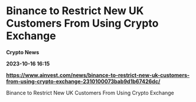 # Binance to Restrict New UK Customers From Using Crypto Exchange
**Crypto News**

**2023-10-16 16:15**

**https://www.ainvest.com/news/binance-to-restrict-new-uk-customers-from-using-crypto-exchange-2310100073bab9d1b67426dc/**

Binance to Restrict New UK Customers From Using Crypto Exchange